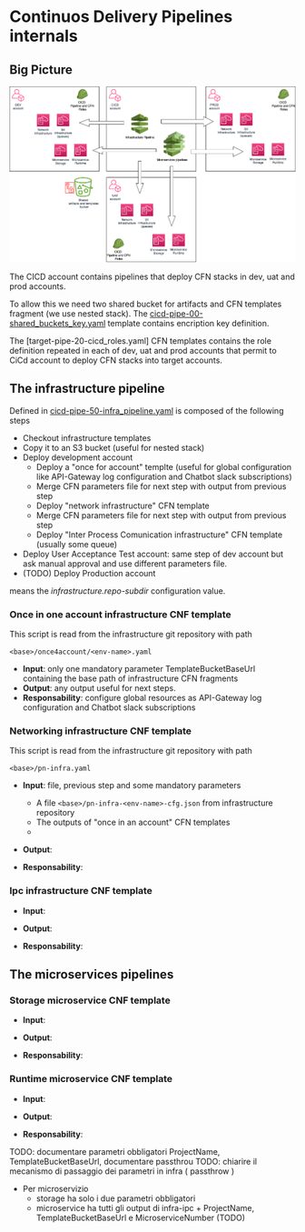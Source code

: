 
# Continuos Delivery Pipelines internals

## Big Picture
![Big picture image](big-picture.drawio.png)

The CICD account contains pipelines that deploy CFN stacks in dev, uat and prod accounts.

To allow this we need two shared bucket for artifacts and CFN templates fragment (we 
use nested stack). The [cicd-pipe-00-shared_buckets_key.yaml](cicd-pipe-00-shared_buckets_key.yaml)
template contains encription key definition.

The [target-pipe-20-cicd_roles.yaml] CFN templates contains the role definition repeated 
in each of dev, uat and prod accounts that permit to CiCd account to deploy CFN stacks into
target accounts.


## The infrastructure pipeline
Defined in [cicd-pipe-50-infra_pipeline.yaml](cicd-pipe-50-infra_pipeline.yaml) is composed 
of the following steps
- Checkout infrastructure templates
- Copy it to an S3 bucket (useful for nested stack)
- Deploy development account
  - Deploy a "once for account" templte (useful for global configuration like API-Gateway log 
    configuration and Chatbot slack subscriptions)
  - Merge CFN parameters file for next step with output from previous step
  - Deploy "network infrastructure" CFN template
  - Merge CFN parameters file for next step with output from previous step
  - Deploy "Inter Process Comunication infrastructure" CFN template (usually some queue)
- Deploy User Acceptance Test account: same step of dev account but ask manual approval and
  use different parameters file.
- (TODO) Deploy Production account

*<base>* means the *infrastructure.repo-subdir* configuration value.

### Once in one account infrastructure CNF template
This script is read from the infrastructure git repository with path 
```
<base>/once4account/<env-name>.yaml
```
 - **Input**: only one mandatory parameter TemplateBucketBaseUrl containing the base path of 
   infrastructure CFN fragments
 - **Output**: any output useful for next steps.
 - **Responsability**: configure global resources as API-Gateway log configuration and 
   Chatbot slack subscriptions

### Networking infrastructure CNF template
This script is read from the infrastructure git repository with path 
```
<base>/pn-infra.yaml
```
 - **Input**: file, previous step and some mandatory parameters
   - A file ```<base>/pn-infra-<env-name>-cfg.json``` from infrastructure repository
   - The outputs of "once in an account" CFN templates
   - 

 - **Output**:

 - **Responsability**:

### Ipc infrastructure CNF template
 - **Input**:

 - **Output**:

 - **Responsability**:


## The microservices pipelines

### Storage microservice CNF template
 - **Input**:

 - **Output**:

 - **Responsability**:

### Runtime microservice CNF template
 - **Input**:

 - **Output**:

 - **Responsability**:



TODO: documentare parametri obbligatori ProjectName, TemplateBucketBaseUrl, documentare passthrou
TODO: chiarire il mecanismo di passaggio dei parametri in infra ( passthrow )

- Per microservizio 
  - storage ha solo i due parametri obbligatori
  - microservice ha tutti gli output di infra-ipc + ProjectName, TemplateBucketBaseUrl e MicroserviceNumber (TODO)


